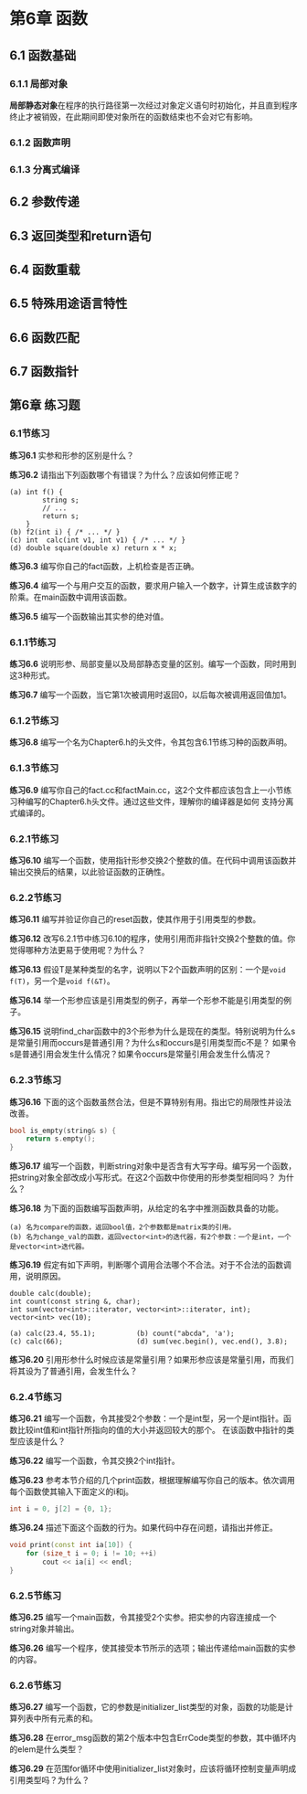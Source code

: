 # 第6章 函数

## 6.1 函数基础
### 6.1.1 局部对象
**局部静态对象**在程序的执行路径第一次经过对象定义语句时初始化，并且直到程序终止才被销毁，在此期间即使对象所在的函数结束也不会对它有影响。
### 6.1.2 函数声明
### 6.1.3 分离式编译

## 6.2 参数传递

## 6.3 返回类型和return语句

## 6.4 函数重载

## 6.5 特殊用途语言特性

## 6.6 函数匹配

## 6.7 函数指针





## 第6章 练习题
### 6.1节练习
<b>练习6.1</b> 实参和形参的区别是什么？

<b>练习6.2</b> 请指出下列函数哪个有错误？为什么？应该如何修正呢？
```text
(a) int f() {
        string s;
        // ...
        return s;
    }
(b) f2(int i) { /* ... */ }
(c) int  calc(int v1, int v1) { /* ... */ }
(d) double square(double x) return x * x;
```
<b>练习6.3</b> 编写你自己的fact函数，上机检查是否正确。

<b>练习6.4</b> 编写一个与用户交互的函数，要求用户输入一个数字，计算生成该数字的阶乘。在main函数中调用该函数。

<b>练习6.5</b> 编写一个函数输出其实参的绝对值。

### 6.1.1节练习
<b>练习6.6</b> 说明形参、局部变量以及局部静态变量的区别。编写一个函数，同时用到这3种形式。

<b>练习6.7</b> 编写一个函数，当它第1次被调用时返回0，以后每次被调用返回值加1。

### 6.1.2节练习
<b>练习6.8</b> 编写一个名为Chapter6.h的头文件，令其包含6.1节练习种的函数声明。

### 6.1.3节练习
<b>练习6.9</b> 编写你自己的fact.cc和factMain.cc，这2个文件都应该包含上一小节练习种编写的Chapter6.h头文件。通过这些文件，理解你的编译器是如何
支持分离式编译的。

### 6.2.1节练习
<b>练习6.10</b> 编写一个函数，使用指针形参交换2个整数的值。在代码中调用该函数并输出交换后的结果，以此验证函数的正确性。

### 6.2.2节练习
<b>练习6.11</b> 编写并验证你自己的reset函数，使其作用于引用类型的参数。

<b>练习6.12</b> 改写6.2.1节中练习6.10的程序，使用引用而非指针交换2个整数的值。你觉得哪种方法更易于使用呢？为什么？

<b>练习6.13</b> 假设T是某种类型的名字，说明以下2个函数声明的区别：一个是`void f(T)`，另一个是`void f(&T)`。

<b>练习6.14</b> 举一个形参应该是引用类型的例子，再举一个形参不能是引用类型的例子。

<b>练习6.15</b> 说明find_char函数中的3个形参为什么是现在的类型。特别说明为什么s是常量引用而occurs是普通引用？为什么s和occurs是引用类型而c不是？
如果令s是普通引用会发生什么情况？如果令occurs是常量引用会发生什么情况？

### 6.2.3节练习
<b>练习6.16</b> 下面的这个函数虽然合法，但是不算特别有用。指出它的局限性并设法改善。
```c++
bool is_empty(string& s) {
    return s.empty();
}
```
<b>练习6.17</b> 编写一个函数，判断string对象中是否含有大写字母。编写另一个函数，把string对象全部改成小写形式。在这2个函数中你使用的形参类型相同吗？
为什么？

<b>练习6.18</b> 为下面的函数编写函数声明，从给定的名字中推测函数具备的功能。
```text
(a) 名为compare的函数，返回bool值，2个参数都是matrix类的引用。
(b) 名为change_val的函数，返回vector<int>的迭代器，有2个参数：一个是int，一个是vector<int>迭代器。
```
<b>练习6.19</b> 假定有如下声明，判断哪个调用合法哪个不合法。对于不合法的函数调用，说明原因。
```text
double calc(double);
int count(const string &, char);
int sum(vector<int>::iterator, vector<int>::iterator, int);
vector<int> vec(10);

(a) calc(23.4, 55.1);          (b) count("abcda", 'a');
(c) calc(66);                  (d) sum(vec.begin(), vec.end(), 3.8);
```
<b>练习6.20</b> 引用形参什么时候应该是常量引用？如果形参应该是常量引用，而我们将其设为了普通引用，会发生什么？


### 6.2.4节练习
<b>练习6.21</b> 编写一个函数，令其接受2个参数：一个是int型，另一个是int指针。函数比较int值和int指针所指向的值的大小并返回较大的那个。
在该函数中指针的类型应该是什么？

<b>练习6.22</b> 编写一个函数，令其交换2个int指针。

<b>练习6.23</b> 参考本节介绍的几个print函数，根据理解编写你自己的版本。依次调用每个函数使其输入下面定义的i和j。
```c++
int i = 0, j[2] = {0, 1};
```
<b>练习6.24</b> 描述下面这个函数的行为。如果代码中存在问题，请指出并修正。
```c++
void print(const int ia[10]) {
    for (size_t i = 0; i != 10; ++i)
        cout << ia[i] << endl;
}
```

### 6.2.5节练习
<b>练习6.25</b> 编写一个main函数，令其接受2个实参。把实参的内容连接成一个string对象并输出。

<b>练习6.26</b> 编写一个程序，使其接受本节所示的选项；输出传递给main函数的实参的内容。

### 6.2.6节练习
<b>练习6.27</b> 编写一个函数，它的参数是initializer_list<int>类型的对象，函数的功能是计算列表中所有元素的和。

<b>练习6.28</b> 在error_msg函数的第2个版本中包含ErrCode类型的参数，其中循环内的elem是什么类型？

<b>练习6.29</b> 在范围for循环中使用initializer_list对象时，应该将循环控制变量声明成引用类型吗？为什么？






